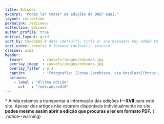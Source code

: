 ```yaml
---
title: Edições
excerpt: "Podes ler todas* as edições do DDEP aqui."
layout: collection
permalink: /edicoes/
collection: edicoes
author_profile: true
entries_layout: grid
sort_by: taxonomy # date (default), title or any metadata key added to the collection's documents
sort_order: reverse # forward (default), reverse
classes: wide
header:
  teaser         : /assets/images/edicoes.jpg
  overlay_image  : /assets/images/edicoes.jpg
  overlay_filter : 0.3
  caption        : "Fotografia: [Jonas Jacobsson, via Unsplash](https://unsplash.com/photos/0FRJ2SCuY4k)"
  actions:
    - label : "Última edição"
      url   : "/edicoes/ed19"
---
```


\* Ainda estamos a transportar a informação das edições **I—XVII** para este site. Apesar dos artigos não estarem disponíveis individualmente no site, **podes mesmo assim abrir a edição que procuras e ler em formato PDF.**
{: .notice--warning}